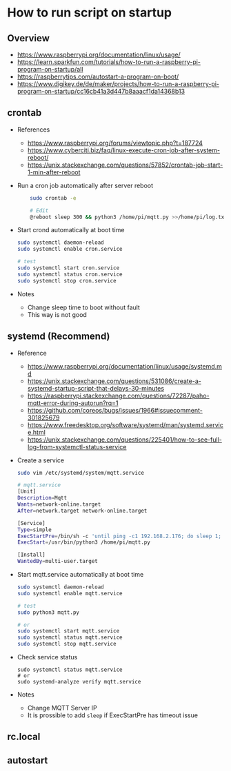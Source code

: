 # How to run script on startup

## Overview

- https://www.raspberrypi.org/documentation/linux/usage/
- https://learn.sparkfun.com/tutorials/how-to-run-a-raspberry-pi-program-on-startup/all
- https://raspberrytips.com/autostart-a-program-on-boot/
- https://www.digikey.de/de/maker/projects/how-to-run-a-raspberry-pi-program-on-startup/cc16cb41a3d447b8aaacf1da14368b13

## crontab

 - References
   - https://www.raspberrypi.org/forums/viewtopic.php?t=187724
   - https://www.cyberciti.biz/faq/linux-execute-cron-job-after-system-reboot/
   - https://unix.stackexchange.com/questions/57852/crontab-job-start-1-min-after-reboot
  
 - Run a cron job automatically after server reboot
  
    ```bash
        sudo crontab -e

        # Edit
        @reboot sleep 300 && python3 /home/pi/mqtt.py >>/home/pi/log.txt 2>&1
    ```

- Start crond automatically at boot time

    ```bash
    sudo systemctl daemon-reload
    sudo systemctl enable cron.service

    # test
    sudo systemctl start cron.service
    sudo systemctl status cron.service
    sudo systemctl stop cron.service
    ```

- Notes
  - Change sleep time to boot without fault
  - This way is not good

## systemd (Recommend)

- Reference
  - https://www.raspberrypi.org/documentation/linux/usage/systemd.md
  - https://unix.stackexchange.com/questions/531086/create-a-systemd-startup-script-that-delays-30-minutes
  - https://raspberrypi.stackexchange.com/questions/72287/paho-mqtt-error-during-autorun?rq=1
  - https://github.com/coreos/bugs/issues/1966#issuecomment-301825679
  - https://www.freedesktop.org/software/systemd/man/systemd.service.html
  - https://unix.stackexchange.com/questions/225401/how-to-see-full-log-from-systemctl-status-service

- Create a service

    ```bash
    sudo vim /etc/systemd/system/mqtt.service
    ```

    ```bash
    # mqtt.service
    [Unit]
    Description=Mqtt
    Wants=network-online.target
    After=network.target network-online.target

    [Service]
    Type=simple
    ExecStartPre=/bin/sh -c 'until ping -c1 192.168.2.176; do sleep 1; done;'
    ExecStart=/usr/bin/python3 /home/pi/mqtt.py

    [Install]
    WantedBy=multi-user.target
    ```

- Start mqtt.service automatically at boot time

    ```bash
    sudo systemctl daemon-reload
    sudo systemctl enable mqtt.service

    # test
    sudo python3 mqtt.py

    # or
    sudo systemctl start mqtt.service
    sudo systemctl status mqtt.service
    sudo systemctl stop mqtt.service
    ```
- Check service status
    ```
    sudo systemctl status mqtt.service
    # or
    sudo systemd-analyze verify mqtt.service
    ```

- Notes
  - Change MQTT Server IP
  - It is prossible to add `sleep` if ExecStartPre has timeout issue

## rc.local

## autostart
